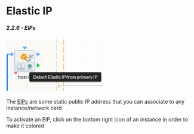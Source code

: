 # Elastic IP

##### 2.2.6 - EIPs
![](https://raw.githubusercontent.com/MadeiraCloud/docs-image/master/ide_stack_eip.png)<br /><br />
The [EIPs](http://docs.aws.amazon.com/AWSEC2/latest/UserGuide/elastic-ip-addresses-eip.html) are some static public IP address that you can associate to any instance/network card

To activate an EIP, click on the bottom right icon of an instance in order to make it colored
